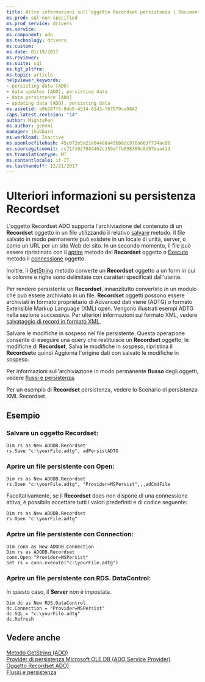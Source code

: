 ```yaml
---
title: Altre informazioni sull'oggetto Recordset persistenza | Documenti Microsoft
ms.prod: sql-non-specified
ms.prod_service: drivers
ms.service: 
ms.component: ado
ms.technology: drivers
ms.custom: 
ms.date: 01/19/2017
ms.reviewer: 
ms.suite: sql
ms.tgt_pltfrm: 
ms.topic: article
helpviewer_keywords:
- persisting data [ADO]
- data updates [ADO], persisting data
- data persistence [ADO]
- updating data [ADO], persisting data
ms.assetid: a9b287f5-04b0-4514-8143-f67879ca9842
caps.latest.revision: "14"
author: MightyPen
ms.author: genemi
manager: jhubbard
ms.workload: Inactive
ms.openlocfilehash: 45c072e5a21e04488a45bb8dc978a663f734ac08
ms.sourcegitcommit: cc71f1027884462c359effb898390c8d97eaa414
ms.translationtype: MT
ms.contentlocale: it-IT
ms.lasthandoff: 12/21/2017
---
```

# <a name="more-about-recordset-persistence"></a>Ulteriori informazioni su persistenza Recordset
L'oggetto Recordset ADO supporta l'archiviazione del contenuto di un **Recordset** oggetto in un file utilizzando il relativo [salvare](../../../ado/reference/ado-api/save-method.md) metodo. Il file salvato in modo permanente può esistere in un locale di unità, server, o come un URL per un sito Web del sito. In un secondo momento, il file può essere ripristinato con il [aprire](../../../ado/reference/ado-api/open-method-ado-recordset.md) metodo del **Recordset** oggetto o [Execute](../../../ado/reference/ado-api/execute-method-ado-connection.md) metodo il [connessione](../../../ado/reference/ado-api/connection-object-ado.md) oggetto.  
  
 Inoltre, il [GetString](../../../ado/reference/ado-api/getstring-method-ado.md) metodo converte un **Recordset** oggetto a un form in cui le colonne e righe sono delimitate con caratteri specificati dall'utente.  
  
 Per rendere persistente un **Recordset**, innanzitutto convertirlo in un modulo che può essere archiviato in un file. **Recordset** oggetti possono essere archiviati in formato proprietario di Advanced dati viene (ADTG) o formato Extensible Markup Language (XML) open. Vengono illustrati esempi ADTG nella sezione successiva. Per ulteriori informazioni sul formato XML, vedere [salvataggio di record in formato XML](../../../ado/guide/data/persisting-records-in-xml-format.md).  
  
 Salvare le modifiche in sospeso nel file persistente. Questa operazione consente di eseguire una query che restituisce un **Recordset** oggetto, le modifiche di **Recordset**, Salva le modifiche in sospeso, ripristina il **Recordset**e quindi Aggiorna l'origine dati con salvato le modifiche in sospeso.  
  
 Per informazioni sull'archiviazione in modo permanente **flusso** degli oggetti, vedere [flussi e persistenza](../../../ado/guide/data/streams-and-persistence.md).  
  
 Per un esempio di **Recordset** persistenza, vedere lo Scenario di persistenza XML Recordset.  
  
## <a name="example"></a>Esempio  
  
### <a name="save-a-recordset"></a>Salvare un oggetto Recordset:  
  
```  
Dim rs as New ADODB.Recordset  
rs.Save "c:\yourFile.adtg", adPersistADTG  
```  
  
### <a name="open-a-persisted-file-with-recordsetopen"></a>Aprire un file persistente con Open:  
  
```  
Dim rs as New ADODB.Recordset  
rs.Open "c:\yourFile.adtg", "Provider=MSPersist",,,adCmdFile  
```  
  
 Facoltativamente, se il **Recordset** does non dispone di una connessione attiva, è possibile accettare tutti i valori predefiniti e di codice seguente:  
  
```  
Dim rs as New ADODB.Recordset  
rs.Open "c:\yourFile.adtg"  
```  
  
### <a name="open-a-persisted-file-with-connectionexecute"></a>Aprire un file persistente con Connection:  
  
```  
Dim conn as New ADODB.Connection  
Dim rs as ADODB.Recordset  
conn.Open "Provider=MSPersist"  
Set rs = conn.execute("c:\yourFile.adtg")  
```  
  
### <a name="open-a-persisted-file-with-rdsdatacontrol"></a>Aprire un file persistente con RDS. DataControl:  
 In questo caso, il **Server** non è impostata.  
  
```  
Dim dc as New RDS.DataControl  
dc.Connection = "Provider=MSPersist"  
dc.SQL = "c:\yourFile.adtg"  
dc.Refresh  
```  
  
## <a name="see-also"></a>Vedere anche  
 [Metodo GetString (ADO)](../../../ado/reference/ado-api/getstring-method-ado.md)   
 [Provider di persistenza Microsoft OLE DB (ADO Service Provider)](../../../ado/guide/appendixes/microsoft-ole-db-persistence-provider-ado-service-provider.md)   
 [Oggetto Recordset ADO)](../../../ado/reference/ado-api/recordset-object-ado.md)   
 [Flussi e persistenza](../../../ado/guide/data/streams-and-persistence.md)
